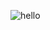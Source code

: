 ![hello](https://user-images.githubusercontent.com/77670138/137443964-953a3db7-5617-407e-a15b-aae4e964fbce.gif)
